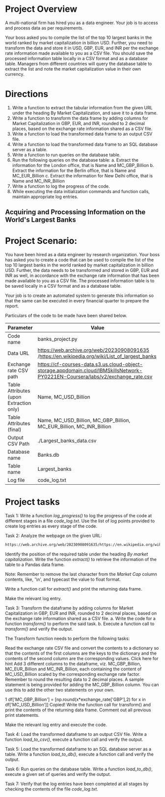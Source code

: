 # Project Overview
A multi-national firm has hired you as a data engineer. Your job is to access and process data as per requirements.

Your boss asked you to compile the list of the top 10 largest banks in the world ranked by market capitalization in billion USD. Further, you need to transform the data and store it in USD, GBP, EUR, and INR per the exchange rate information made available to you as a CSV file. You should save the processed information table locally in a CSV format and as a database table. Managers from different countries will query the database table to extract the list and note the market capitalization value in their own currency.

# Directions
1. Write a function to extract the tabular information from the given URL under the heading By Market Capitalization, and save it to a data frame.
2. Write a function to transform the data frame by adding columns for Market Capitalization in GBP, EUR, and INR, rounded to 2 decimal places, based on the exchange rate information shared as a CSV file.
3. Write a function to load the transformed data frame to an output CSV file.
4. Write a function to load the transformed data frame to an SQL database server as a table.
5. Write a function to run queries on the database table.
6. Run the following queries on the database table:
    a. Extract the information for the London office, that is Name and MC_GBP_Billion
    b. Extract the information for the Berlin office, that is Name and MC_EUR_Billion
    c. Extract the information for New Delhi office, that is Name and MC_INR_Billion
7. Write a function to log the progress of the code.
8. While executing the data initialization commands and function calls, maintain appropriate log entries.

## Acquiring and Processing Information on the World's Largest Banks

# Project Scenario:

You have been hired as a data engineer by research organization. Your boss has asked you to create a code that can be used to compile the list of the top 10 largest banks in the world ranked by market capitalization in billion USD. Further, the data needs to be transformed and stored in GBP, EUR and INR as well, in accordance with the exchange rate information that has been made available to you as a CSV file. The processed information table is to be saved locally in a CSV format and as a database table.

Your job is to create an automated system to generate this information so that the same can be executed in every financial quarter to prepare the report.

Particulars of the code to be made have been shared below.

| Parameter | Value |
| ------ | ------ |
| Code name | banks_project.py |
| Data URL | https://web.archive.org/web/20230908091635 /https://en.wikipedia.org/wiki/List_of_largest_banks |
| Exchange rate CSV path | https://cf-courses-data.s3.us.cloud-object-storage.appdomain.cloud/IBMSkillsNetwork-PY0221EN-Coursera/labs/v2/exchange_rate.csv |
| Table Attributes (upon Extraction only) | Name, MC_USD_Billion |
| Table Attributes (final) | Name, MC_USD_Billion, MC_GBP_Billion, MC_EUR_Billion, MC_INR_Billion |
| Output CSV Path | ./Largest_banks_data.csv |
| Database name | Banks.db |
| Table name | Largest_banks |
| Log file | code_log.txt |


# Project tasks

Task 1:
Write a function *log_progress()* to log the progress of the code at different stages in a file *code_log.txt*. Use the list of log points provided to create log entries as every stage of the code.

Task 2:
Analyze the webpage on the given URL:

```sh
https://web.archive.org/web/20230908091635/https://en.wikipedia.org/wiki/List_of_largest_banks
```

Identify the position of the required table under the heading *By market capitalization*. Write the function *extract()* to retrieve the information of the table to a Pandas data frame.

Note: Remember to remove the last character from the *Market Cap* column contents, like, '\n', and typecast the value to float format.

Write a function call for *extract()* and print the returning data frame.

Make the relevant log entry.


Task 3:
Transform the dataframe by adding columns for Market Capitalization in GBP, EUR and INR, rounded to 2 decimal places, based on the exchange rate information shared as a CSV file.
a. Write the code for a function *transform()* to perform the said task.
b. Execute a function call to *transform()* and verify the output.

The Transform function needs to perform the following tasks:

Read the exchange rate CSV file and convert the contents to a dictionary so that the contents of the first columns are the keys to the dictionary and the contents of the second column are the corresponding values.
Click here for hint
Add 3 different columns to the dataframe, viz. MC_GBP_Billion, MC_EUR_Billion and MC_INR_Billion, each containing the content of MC_USD_Billion scaled by the corresponding exchange rate factor. Remember to round the resulting data to 2 decimal places.
A sample statement is being provided for adding the MC_GBP_Billion column. You can use this to add the other two statements on your own.

1
df['MC_GBP_Billion'] = [np.round(x*exchange_rate['GBP'],2) for x in df['MC_USD_Billion']]
Copied!
Write the function call for transform() and print the contents of the returning data frame. Comment out all previous print statements.

Make the relevant log entry and execute the code.


Task 4:
Load the transformed dataframe to an output CSV file. Write a function *load_to_csv()*, execute a function call and verify the output.

Task 5:
Load the transformed dataframe to an SQL database server as a table. Write a function *load_to_db()*, execute a function call and verify the output.

Task 6:
Run queries on the database table. Write a function *load_to_db()*, execute a given set of queries and verify the output.

Task 7:
Verify that the log entries have been completed at all stages by checking the contents of the file *code_log.txt*.


